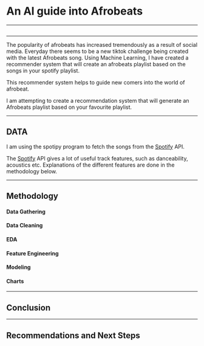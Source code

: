 # An AI guide into Afrobeats

---
<img src="" style=" margin: 0px; width: 100px height: 100px">

---

The popularity of afrobeats has increased tremendously as a result of social media. Everyday there seems to be a new tiktok challenge being created with the latest Afrobeats song.
Using Machine Learning, I have created a recommender system that will create an afrobeats playlist based on the songs in your spotify playlist.

This recommender system helps to guide new comers into the world of afrobeat.

I am attempting to create a recommendation system that will generate an Afrobeats playlist based on your favourite playlist.

---
## DATA

I am using the spotipy program to fetch the songs from the [Spotify](https://developer.spotify.com/documentation/web-api/quick-start/) API.

The [Spotify](https://developer.spotify.com/documentation/web-api/quick-start/) API gives a lot of useful track features, such as danceability, acoustics etc. Explanations of the different features are done in the methodology below.


---
## Methodology
#### Data Gathering


#### Data Cleaning


#### EDA


#### Feature Engineering

#### Modeling

#### Charts

---
## Conclusion



---
## Recommendations and Next Steps